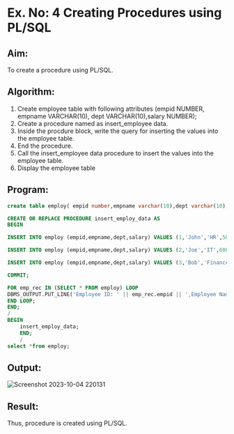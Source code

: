# Ex. No: 4 Creating Procedures using PL/SQL

## Aim: 
To create a procedure using PL/SQL.

## Algorithm:
1. Create employee table with following attributes (empid NUMBER, empname VARCHAR(10), dept VARCHAR(10),salary NUMBER);
2. Create a procedure named as insert_employee data.
3. Inside the procdure block, write the query for inserting the values into the employee table.
4. End the procedure.
5. Call the insert_employee data procedure to insert the values into the employee table.
6. Display the employee table

## Program:
```sql
create table employ( empid number,empname varchar(10),dept varchar(10),salary number);

CREATE OR REPLACE PROCEDURE insert_employ_data AS
BEGIN

INSERT INTO employ (empid,empname,dept,salary) VALUES (1,'John','HR',50000);

INSERT INTO employ (empid,empname,dept,salary) VALUES (2,'Joe','IT',60000);

INSERT INTO employ (empid,empname,dept,salary) VALUES (3,'Bob','Finance',55000);

COMMIT;

FOR emp_rec IN (SELECT * FROM employ) LOOP
DBMS_OUTPUT.PUT_LINE('Employee ID: ' || emp_rec.empid || ',Employee Name: ' || emp_rec.empname || ', Department: ' || emp_rec.dept || ', Salary:' || emp_rec.salary);
END LOOP;
END;
/
BEGIN
    insert_employ_data;
    END;
    /
select *from employ;
```
## Output:
![Screenshot 2023-10-04 220131](https://github.com/karthick960/Ex-No-4-Creating-Procedures-using-PL-SQL/assets/121215938/de979b87-1eb5-45d1-be83-e7ddb099bf35)

## Result:
   Thus, procedure is created using PL/SQL.
